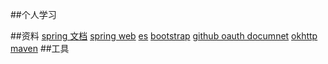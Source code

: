 ##个人学习

##资料
[spring 文档](https://spring.io/guides)
[spring web](https://spring.io/guides/gs/serving-web-content/)
[es](https://elasticsearch.cn/explore)
[bootstrap](https://v3.bootcss.com/getting-started/)
[github oauth documnet](https://developer.github.com/apps/building-oauth-apps/creating-an-oauth-app/)
[okhttp](https://square.github.io/okhttp/)
[maven](https://mvnrepository.com/)
##工具
